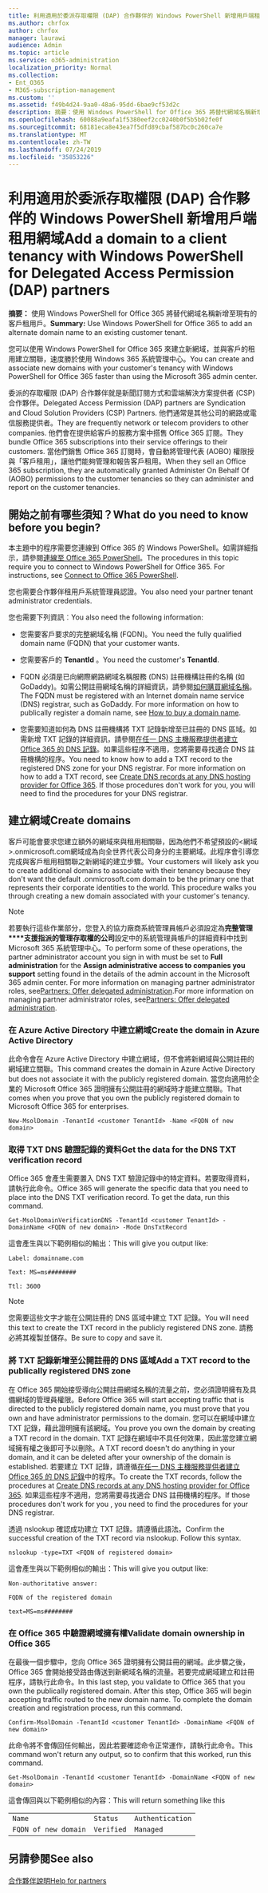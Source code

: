 ```yaml
---
title: 利用適用於委派存取權限 (DAP) 合作夥伴的 Windows PowerShell 新增用戶端租用網域
ms.author: chrfox
author: chrfox
manager: laurawi
audience: Admin
ms.topic: article
ms.service: o365-administration
localization_priority: Normal
ms.collection:
- Ent_O365
- M365-subscription-management
ms.custom: ''
ms.assetid: f49b4d24-9aa0-48a6-95dd-6bae9cf53d2c
description: 摘要：使用 Windows PowerShell for Office 365 將替代網域名稱新增至現有的客戶租用戶。
ms.openlocfilehash: 60088a9eafa1f5380eef2cc0240b0f5b5b02fe0f
ms.sourcegitcommit: 68181eca8e43ea7f5dfd89cbaf587bc0c260ca7e
ms.translationtype: MT
ms.contentlocale: zh-TW
ms.lasthandoff: 07/24/2019
ms.locfileid: "35853226"
---
```

# <a name="add-a-domain-to-a-client-tenancy-with-windows-powershell-for-delegated-access-permission-dap-partners"></a><span data-ttu-id="98f2d-103">利用適用於委派存取權限 (DAP) 合作夥伴的 Windows PowerShell 新增用戶端租用網域</span><span class="sxs-lookup"><span data-stu-id="98f2d-103">Add a domain to a client tenancy with Windows PowerShell for Delegated Access Permission (DAP) partners</span></span>

 <span data-ttu-id="98f2d-104">**摘要：** 使用 Windows PowerShell for Office 365 將替代網域名稱新增至現有的客戶租用戶。</span><span class="sxs-lookup"><span data-stu-id="98f2d-104">**Summary:** Use Windows PowerShell for Office 365 to add an alternate domain name to an existing customer tenant.</span></span>
  
<span data-ttu-id="98f2d-105">您可以使用 Windows PowerShell for Office 365 來建立新網域，並與客戶的租用建立關聯，速度勝於使用 Windows 365 系統管理中心。</span><span class="sxs-lookup"><span data-stu-id="98f2d-105">You can create and associate new domains with your customer's tenancy with Windows PowerShell for Office 365 faster than using the Microsoft 365 admin center.</span></span>
  
<span data-ttu-id="98f2d-106">委派的存取權限 (DAP) 合作夥伴就是新聞訂閱方式和雲端解決方案提供者 (CSP) 合作夥伴。</span><span class="sxs-lookup"><span data-stu-id="98f2d-106">Delegated Access Permission (DAP) partners are Syndication and Cloud Solution Providers (CSP) Partners.</span></span> <span data-ttu-id="98f2d-107">他們通常是其他公司的網路或電信服務提供者。</span><span class="sxs-lookup"><span data-stu-id="98f2d-107">They are frequently network or telecom providers to other companies.</span></span> <span data-ttu-id="98f2d-108">他們會在提供給客戶的服務方案中搭售 Office 365 訂閱。</span><span class="sxs-lookup"><span data-stu-id="98f2d-108">They bundle Office 365 subscriptions into their service offerings to their customers.</span></span> <span data-ttu-id="98f2d-109">當他們銷售 Office 365 訂閱時，會自動將管理代表 (AOBO) 權限授與「客戶租用」，讓他們能夠管理和報告客戶租用。</span><span class="sxs-lookup"><span data-stu-id="98f2d-109">When they sell an Office 365 subscription, they are automatically granted Administer On Behalf Of (AOBO) permissions to the customer tenancies so they can administer and report on the customer tenancies.</span></span>
## <a name="what-do-you-need-to-know-before-you-begin"></a><span data-ttu-id="98f2d-110">開始之前有哪些須知？</span><span class="sxs-lookup"><span data-stu-id="98f2d-110">What do you need to know before you begin?</span></span>

<span data-ttu-id="98f2d-p102">本主題中的程序需要您連線到 Office 365 的 Windows PowerShell。如需詳細指示，請參閱[連線至 Office 365 PowerShell](connect-to-office-365-powershell.md)。</span><span class="sxs-lookup"><span data-stu-id="98f2d-p102">The procedures in this topic require you to connect to Windows PowerShell for Office 365. For instructions, see [Connect to Office 365 PowerShell](connect-to-office-365-powershell.md).</span></span>
  
<span data-ttu-id="98f2d-113">您也需要合作夥伴租用戶系統管理員認證。</span><span class="sxs-lookup"><span data-stu-id="98f2d-113">You also need your partner tenant administrator credentials.</span></span>
  
<span data-ttu-id="98f2d-114">您也需要下列資訊︰</span><span class="sxs-lookup"><span data-stu-id="98f2d-114">You also need the following information:</span></span>
  
- <span data-ttu-id="98f2d-115">您需要客戶要求的完整網域名稱 (FQDN)。</span><span class="sxs-lookup"><span data-stu-id="98f2d-115">You need the fully qualified domain name (FQDN) that your customer wants.</span></span>
    
- <span data-ttu-id="98f2d-116">您需要客戶的 **TenantId** 。</span><span class="sxs-lookup"><span data-stu-id="98f2d-116">You need the customer's **TenantId**.</span></span>
    
- <span data-ttu-id="98f2d-p103">FQDN 必須是已向網際網路網域名稱服務 (DNS) 註冊機構註冊的名稱 (如 GoDaddy)。如需公開註冊網域名稱的詳細資訊，請參閱[如何購買網域名稱](https://go.microsoft.com/fwlink/p/?LinkId=532541)。</span><span class="sxs-lookup"><span data-stu-id="98f2d-p103">The FQDN must be registered with an Internet domain name service (DNS) registrar, such as GoDaddy. For more information on how to publically register a domain name, see [How to buy a domain name](https://go.microsoft.com/fwlink/p/?LinkId=532541).</span></span>
    
- <span data-ttu-id="98f2d-p104">您需要知道如何為 DNS 註冊機構將 TXT 記錄新增至已註冊的 DNS 區域。如需新增 TXT 記錄的詳細資訊，請參閱[在任一 DNS 主機服務提供者建立 Office 365 的 DNS 記錄](https://go.microsoft.com/fwlink/p/?LinkId=532542)。如果這些程序不適用，您將需要尋找適合 DNS 註冊機構的程序。</span><span class="sxs-lookup"><span data-stu-id="98f2d-p104">You need to know how to add a TXT record to the registered DNS zone for your DNS registrar. For more information on how to add a TXT record, see [Create DNS records at any DNS hosting provider for Office 365](https://go.microsoft.com/fwlink/p/?LinkId=532542). If those procedures don't work for you, you will need to find the procedures for your DNS registrar.</span></span>
    
## <a name="create-domains"></a><span data-ttu-id="98f2d-122">建立網域</span><span class="sxs-lookup"><span data-stu-id="98f2d-122">Create domains</span></span>

 <span data-ttu-id="98f2d-p105">客戶可能會要求您建立額外的網域來與租用相關聯，因為他們不希望預設的<網域>.onmicrosoft.com網域成為向全世界代表公司身分的主要網域。此程序會引導您完成與客戶租用相關聯之新網域的建立步驟。</span><span class="sxs-lookup"><span data-stu-id="98f2d-p105">Your customers will likely ask you to create additional domains to associate with their tenancy because they don't want the default <domain>.onmicrosoft.com domain to be the primary one that represents their corporate identities to the world. This procedure walks you through creating a new domain associated with your customer's tenancy.</span></span>
  
> [!NOTE]
> <span data-ttu-id="98f2d-125">若要執行這些作業部分，您登入的協力廠商系統管理員帳戶必須設定為**完整管理\*\*\*\*支援指派的管理存取權的公司**設定中的系統管理員帳戶的詳細資料中找到Microsoft 365 系統管理中心。</span><span class="sxs-lookup"><span data-stu-id="98f2d-125">To perform some of these operations, the partner administrator account you sign in with must be set to **Full administration** for the **Assign administrative access to companies you support** setting found in the details of the admin account in the Microsoft 365 admin center.</span></span> <span data-ttu-id="98f2d-126">For more information on managing partner administrator roles, see[Partners: Offer delegated administration](https://go.microsoft.com/fwlink/p/?LinkId=532435).</span><span class="sxs-lookup"><span data-stu-id="98f2d-126">For more information on managing partner administrator roles, see[Partners: Offer delegated administration](https://go.microsoft.com/fwlink/p/?LinkId=532435).</span></span> 
  
### <a name="create-the-domain-in-azure-active-directory"></a><span data-ttu-id="98f2d-127">在 Azure Active Directory 中建立網域</span><span class="sxs-lookup"><span data-stu-id="98f2d-127">Create the domain in Azure Active Directory</span></span>

<span data-ttu-id="98f2d-128">此命令會在 Azure Active Directory 中建立網域，但不會將新網域與公開註冊的網域建立關聯。</span><span class="sxs-lookup"><span data-stu-id="98f2d-128">This command creates the domain in Azure Active Directory but does not associate it with the publicly registered domain.</span></span> <span data-ttu-id="98f2d-129">當您向適用於企業的 Microsoft Office 365 證明擁有公開註冊的網域時才能建立關聯。</span><span class="sxs-lookup"><span data-stu-id="98f2d-129">That comes when you prove that you own the publicly registered domain to Microsoft Office 365 for enterprises.</span></span>
  
```
New-MsolDomain -TenantId <customer TenantId> -Name <FQDN of new domain>
```

### <a name="get-the-data-for-the-dns-txt-verification-record"></a><span data-ttu-id="98f2d-130">取得 TXT DNS 驗證記錄的資料</span><span class="sxs-lookup"><span data-stu-id="98f2d-130">Get the data for the DNS TXT verification record</span></span>

 <span data-ttu-id="98f2d-p108">Office 365 會產生需要置入 DNS TXT 驗證記錄中的特定資料。若要取得資料，請執行此命令。</span><span class="sxs-lookup"><span data-stu-id="98f2d-p108">Office 365 will generate the specific data that you need to place into the DNS TXT verification record. To get the data, run this command.</span></span>
  
```
Get-MsolDomainVerificationDNS -TenantId <customer TenantId> -DomainName <FQDN of new domain> -Mode DnsTxtRecord
```

<span data-ttu-id="98f2d-133">這會產生與以下範例相似的輸出：</span><span class="sxs-lookup"><span data-stu-id="98f2d-133">This will give you output like:</span></span>
  
 `Label: domainname.com`
  
 `Text: MS=ms########`
  
 `Ttl: 3600`
  
> [!NOTE]
> <span data-ttu-id="98f2d-134">您需要這些文字才能在公開註冊的 DNS 區域中建立 TXT 記錄。</span><span class="sxs-lookup"><span data-stu-id="98f2d-134">You will need this text to create the TXT record in the publicly registered DNS zone.</span></span> <span data-ttu-id="98f2d-135">請務必將其複製並儲存。</span><span class="sxs-lookup"><span data-stu-id="98f2d-135">Be sure to copy and save it.</span></span> 
  
### <a name="add-a-txt-record-to-the-publically-registered-dns-zone"></a><span data-ttu-id="98f2d-136">將 TXT 記錄新增至公開註冊的 DNS 區域</span><span class="sxs-lookup"><span data-stu-id="98f2d-136">Add a TXT record to the publically registered DNS zone</span></span>

<span data-ttu-id="98f2d-137">在 Office 365 開始接受導向公開註冊網域名稱的流量之前，您必須證明擁有及具備網域的管理員權限。</span><span class="sxs-lookup"><span data-stu-id="98f2d-137">Before Office 365 will start accepting traffic that is directed to the publicly registered domain name, you must prove that you own and have administrator permissions to the domain.</span></span> <span data-ttu-id="98f2d-138">您可以在網域中建立 TXT 記錄，藉此證明擁有該網域。</span><span class="sxs-lookup"><span data-stu-id="98f2d-138">You prove you own the domain by creating a TXT record in the domain.</span></span> <span data-ttu-id="98f2d-139">TXT 記錄在網域中不具任何效果，因此當您建立網域擁有權之後即可予以刪除。</span><span class="sxs-lookup"><span data-stu-id="98f2d-139">A TXT record doesn't do anything in your domain, and it can be deleted after your ownership of the domain is established.</span></span> <span data-ttu-id="98f2d-140">若要建立 TXT 記錄，請遵循[在任一 DNS 主機服務提供者建立 Office 365 的 DNS 記錄](https://go.microsoft.com/fwlink/p/?LinkId=532542)中的程序。</span><span class="sxs-lookup"><span data-stu-id="98f2d-140">To create the TXT records, follow the procedures at [Create DNS records at any DNS hosting provider for Office 365](https://go.microsoft.com/fwlink/p/?LinkId=532542).</span></span> <span data-ttu-id="98f2d-141">如果這些程序不適用，您將需要尋找適合 DNS 註冊機構的程序。</span><span class="sxs-lookup"><span data-stu-id="98f2d-141">If those procedures don't work for you , you need to find the procedures for your DNS registrar.</span></span>
  
<span data-ttu-id="98f2d-p111">透過 nslookup 確認成功建立 TXT 記錄。請遵循此語法。</span><span class="sxs-lookup"><span data-stu-id="98f2d-p111">Confirm the successful creation of the TXT record via nslookup. Follow this syntax.</span></span>
  
```
nslookup -type=TXT <FQDN of registered domain>
```

<span data-ttu-id="98f2d-144">這會產生與以下範例相似的輸出：</span><span class="sxs-lookup"><span data-stu-id="98f2d-144">This will give you output like:</span></span>
  
 `Non-authoritative answer:`
  
 `FQDN of the registered domain`
  
 `text=MS=ms########`
  
### <a name="validate-domain-ownership-in-office-365"></a><span data-ttu-id="98f2d-145">在 Office 365 中驗證網域擁有權</span><span class="sxs-lookup"><span data-stu-id="98f2d-145">Validate domain ownership in Office 365</span></span>

<span data-ttu-id="98f2d-p112">在最後一個步驟中，您向 Office 365 證明擁有公開註冊的網域。此步驟之後，Office 365 會開始接受路由傳送到新網域名稱的流量。若要完成網域建立和註冊程序，請執行此命令。</span><span class="sxs-lookup"><span data-stu-id="98f2d-p112">In this last step, you validate to Office 365 that you own the publically registered domain. After this step, Office 365 will begin accepting traffic routed to the new domain name. To complete the domain creation and registration process, run this command.</span></span> 
  
```
Confirm-MsolDomain -TenantId <customer TenantId> -DomainName <FQDN of new domain>
```

<span data-ttu-id="98f2d-149">此命令將不會傳回任何輸出，因此若要確認命令正常運作，請執行此命令。</span><span class="sxs-lookup"><span data-stu-id="98f2d-149">This command won't return any output, so to confirm that this worked, run this command.</span></span>
  
```
Get-MsolDomain -TenantId <customer TenantId> -DomainName <FQDN of new domain>
```

<span data-ttu-id="98f2d-150">這會傳回與以下範例相似的內容：</span><span class="sxs-lookup"><span data-stu-id="98f2d-150">This will return something like this</span></span>
  
||||
|:-----|:-----|:-----|
| `Name` <br/> | `Status` <br/> | `Authentication` <br/> |
| `FQDN of new domain` <br/> | `Verified` <br/> | `Managed` <br/> |
   
## <a name="see-also"></a><span data-ttu-id="98f2d-151">另請參閱</span><span class="sxs-lookup"><span data-stu-id="98f2d-151">See also</span></span>

#### 

[<span data-ttu-id="98f2d-152">合作夥伴說明</span><span class="sxs-lookup"><span data-stu-id="98f2d-152">Help for partners</span></span>](https://go.microsoft.com/fwlink/p/?LinkID=533477)

